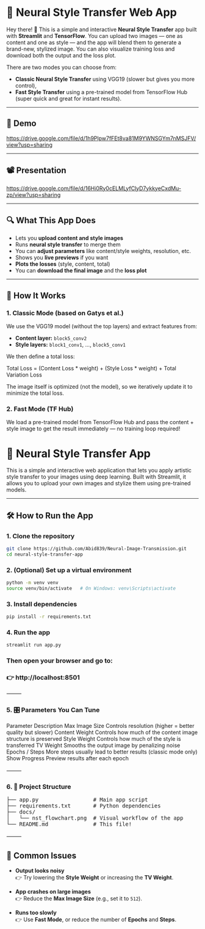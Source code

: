 # 🎨 Neural Style Transfer Web App

Hey there! 👋 This is a simple and interactive **Neural Style Transfer** app built with **Streamlit** and **TensorFlow**. You can upload two images — one as content and one as style — and the app will blend them to generate a brand-new, stylized image. You can also visualize training loss and download both the output and the loss plot.

There are two modes you can choose from:
- **Classic Neural Style Transfer** using VGG19 (slower but gives you more control),
- **Fast Style Transfer** using a pre-trained model from TensorFlow Hub (super quick and great for instant results).

---

## 📸 Demo

https://drive.google.com/file/d/1h9Plpw7fFEt8va81M9YWNSGYm7nMSJFV/view?usp=sharing

---

## 📽️ Presentation

https://drive.google.com/file/d/16Hi0Ry0cELMLyfClyD7ykkyeCxdMu-zp/view?usp=sharing

---
## 🔍 What This App Does

- Lets you **upload content and style images**
- Runs **neural style transfer** to merge them
- You can **adjust parameters** like content/style weights, resolution, etc.
- Shows you **live previews** if you want
- **Plots the losses** (style, content, total)
- You can **download the final image** and the **loss plot**

---

## 🧠 How It Works

### 1. Classic Mode (based on Gatys et al.)

We use the VGG19 model (without the top layers) and extract features from:
- **Content layer:** `block5_conv2`
- **Style layers:** `block1_conv1`, ..., `block5_conv1`

We then define a total loss:

Total Loss = (Content Loss * weight) + (Style Loss * weight) + Total Variation Loss

The image itself is optimized (not the model), so we iteratively update it to minimize the total loss.

### 2. Fast Mode (TF Hub)

We load a pre-trained model from TensorFlow Hub and pass the content + style image to get the result immediately — no training loop required!

# 🎨 Neural Style Transfer App

This is a simple and interactive web application that lets you apply artistic style transfer to your images using deep learning. Built with Streamlit, it allows you to upload your own images and stylize them using pre-trained models.

---

## 🛠️ How to Run the App

### 1. Clone the repository

```bash
git clone https://github.com/Abid839/Neural-Image-Transmission.git
cd neural-style-transfer-app
```
### 2. (Optional) Set up a virtual environment
```bash
python -m venv venv
source venv/bin/activate   # On Windows: venv\Scripts\activate
```
### 3. Install dependencies
```bash
pip install -r requirements.txt
```
### 4. Run the app
```bash
streamlit run app.py
```
### Then open your browser and go to:
### 👉 http://localhost:8501

⸻

### 5. 🎛️ Parameters You Can Tune

Parameter	Description
Max Image Size	Controls resolution (higher = better quality but slower)
Content Weight	Controls how much of the content image structure is preserved
Style Weight	Controls how much of the style is transferred
TV Weight	Smooths the output image by penalizing noise
Epochs / Steps	More steps usually lead to better results (classic mode only)
Show Progress	Preview results after each epoch


⸻

### 6. 📁 Project Structure
<pre>
├── app.py                 # Main app script
├── requirements.txt       # Python dependencies
├── docs/
│   └── nst_flowchart.png  # Visual workflow of the app
└── README.md              # This file!
</pre>


⸻

## 🐞 Common Issues

- **Output looks noisy**  
  👉 Try lowering the **Style Weight** or increasing the **TV Weight**.

- **App crashes on large images**  
  👉 Reduce the **Max Image Size** (e.g., set it to `512`).

- **Runs too slowly**  
  👉 Use **Fast Mode**, or reduce the number of **Epochs** and **Steps**.
